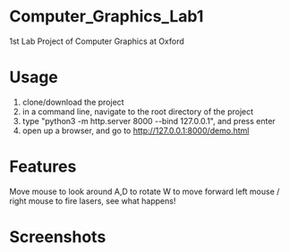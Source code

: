 # Computer_Graphics_Lab1
1st Lab Project of Computer Graphics at Oxford

# Usage
1. clone/download the project
2. in a command line, navigate to the root directory of the project
3. type "python3 -m http.server 8000 --bind 127.0.0.1", and press enter
4. open up a browser, and go to http://127.0.0.1:8000/demo.html


# Features
Move mouse to look around
A,D to rotate
W to move forward
left mouse / right mouse to fire lasers, see what happens!

# Screenshots
